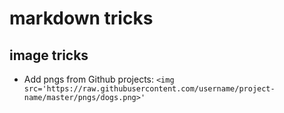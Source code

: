 # markdown tricks

## image tricks

- Add pngs from Github projects: `<img src='https://raw.githubusercontent.com/username/project-name/master/pngs/dogs.png>'`
